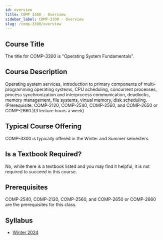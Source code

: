 ```yaml
---
id: overview
title: COMP 3300 - Overview
sidebar_label: COMP-3300 - Overview
slug: /comp-3300/overview
---
```


## Course Title

The title for COMP-3300 is "Operating System Fundamentals".

## Course Description

Operating system services, introduction to primary components of multi-programming operating systems, CPU scheduling, concurrent processes, process synchronization and interprocess communication, deadlocks, memory management, file systems, virtual memory, disk scheduling. (Prerequisite: COMP-2120, COMP-2540, COMP-2560, and COMP-2650 or COMP-2660.)(3 lecture hours a week)

## Typical Course Offering

COMP-3300 is typically offered in the Winter and Summer semesters.

## Is a Textbook Required?

No, while there is a textbook listed and you may find it helpful, it is not required to succeed in this course.

## Prerequisites

COMP-2540, COMP-2120, COMP-2560, and COMP-2650 or COMP-2660 are the prerequisites for this class.

## Syllabus

- [Winter 2024](../../resources/syllabus/COMP-3300-01%20W24.pdf)
